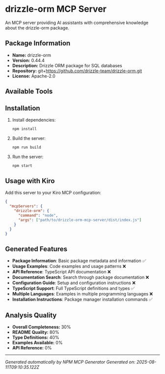 # drizzle-orm MCP Server

An MCP server providing AI assistants with comprehensive knowledge about the drizzle-orm package.

## Package Information

- **Name:** drizzle-orm
- **Version:** 0.44.4
- **Description:** Drizzle ORM package for SQL databases
- **Repository:** git+https://github.com/drizzle-team/drizzle-orm.git
- **License:** Apache-2.0

## Available Tools



## Installation

1. Install dependencies:
   ```bash
   npm install
   ```

2. Build the server:
   ```bash
   npm run build
   ```

3. Run the server:
   ```bash
   npm start
   ```

## Usage with Kiro

Add this server to your Kiro MCP configuration:

```json
{
  "mcpServers": {
    "drizzle-orm": {
      "command": "node",
      "args": ["path/to/drizzle-orm-mcp-server/dist/index.js"]
    }
  }
}
```

## Generated Features

- **Package Information**: Basic package metadata and information ✅
- **Usage Examples**: Code examples and usage patterns ❌
- **API Reference**: TypeScript API documentation ❌
- **Documentation Search**: Search through package documentation ❌
- **Configuration Guide**: Setup and configuration instructions ❌
- **TypeScript Support**: Full TypeScript definitions and types ✅
- **Multiple Languages**: Examples in multiple programming languages ❌
- **Installation Instructions**: Package manager installation commands ✅

## Analysis Quality

- **Overall Completeness:** 30%
- **README Quality:** 80%
- **Type Definitions:** 40%
- **Examples Available:** 0%
- **API Reference:** 0%

---

*Generated automatically by NPM MCP Generator*
*Generated on: 2025-08-11T09:10:35.122Z*